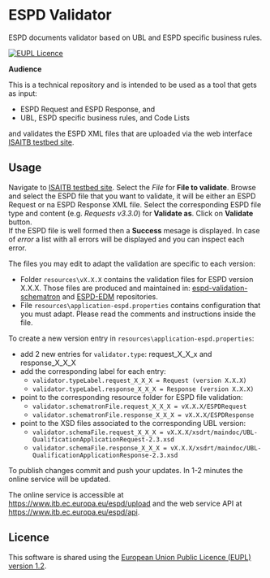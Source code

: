 # ESPD Validator  
ESPD documents validator based on UBL and ESPD specific business rules.

[![EUPL Licence](https://img.shields.io/badge/Licence-EUPL%20v1.2-blue.svg)](https://eupl.eu/1.2/en)

**Audience** 

This is a technical repository and is intended to be used as a tool that gets as input:  
- ESPD Request and ESPD Response, and 
- UBL, ESPD specific business rules, and Code Lists

and validates the ESPD XML files that are uploaded via the web interface [ISAITB testbed site](https://www.itb.ec.europa.eu/espd/upload).

## Usage

Navigate to [ISAITB testbed site](https://www.itb.ec.europa.eu/espd/upload). Select the _File_ for **File to validate**. Browse and select the ESPD file that you want to validate, it will be either an ESPD Request or na ESPD Response XML file. Select the corresponding ESPD file type and content (e.g. _Requests v3.3.0_) for **Validate as**. Click on **Validate** button.  
If the ESPD file is well formed then a **Success** mesage is displayed. In case of _error_ a list with all errors will be displayed and you can inspect each error.


The files you may edit to adapt the validation are specific to each version:
* Folder `resources\vX.X.X` contains the validation files for ESPD version X.X.X. Those files are produced and maintained in: [espd-validation-schematron](https://github.com/OP-TED/espd-validation-schematron) and [ESPD-EDM](https://github.com/OP-TED/ESPD-EDM/tree/master) repositories.
* File `resources\application-espd.properties` contains configuration that you must adapt. Please read the comments and instructions inside the file.

To create a new version entry in `resources\application-espd.properties`:  
- add 2 new entries for `validator.type`: request_X_X_x and response_X_X_X
- add the corresponding label for each entry:
  - `validator.typeLabel.request_X_X_X = Request (version X.X.X)`
  - `validator.typeLabel.response_X_X_X = Response (version X.X.X)`
- point to the corresponding resource folder for ESPD file validation:
  - `validator.schematronFile.request_X_X_X = vX.X.X/ESPDRequest`
  - `validator.schematronFile.response_X_X_X = vX.X.X/ESPDResponse`  
- point to the XSD files associated to the corresponding UBL version:
  - `validator.schemaFile.request_X_X_X = vX.X.X/xsdrt/maindoc/UBL-QualificationApplicationRequest-2.3.xsd`
  - `validator.schemaFile.response_X_X_X = vX.X.X/xsdrt/maindoc/UBL-QualificationApplicationResponse-2.3.xsd` 

To publish changes commit and push your updates. In 1-2 minutes the online service will be updated.

The online service is accessible at https://www.itb.ec.europa.eu/espd/upload and the web service API at https://www.itb.ec.europa.eu/espd/api.

## Licence

This software is shared using the [European Union Public Licence (EUPL) version 1.2](https://joinup.ec.europa.eu/collection/eupl/eupl-text-eupl-12).